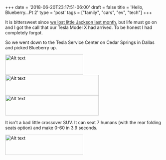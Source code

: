 +++
date = '2018-06-20T23:17:51-06:00'
draft = false
title = 'Hello, Blueberry...Pt 2'
type = 'post'
tags = ["family", "cars", "ev", "tech"]
+++


It is bittersweet since <a href="http://julianwest.me/Blog/posts/a-letter-to-our-dog/a-letter-to-our-dog/">we lost little Jackson last month</a>, but life must go on and I got the call that our Tesla Model X had arrived.  To be honest I had completely forgot.<br />

So we went down to the Tesla Service Center on Cedar Springs in Dallas and picked Blueberry up. 

<div class="image-row">
  <img src="https://julianwest.me/Blog/posts/images/me_tesla_x.jpeg" alt="Alt text" width="250" height="65"><br />
  <img src="https://julianwest.me/Blog/posts/images/s_x.jpeg" alt="Alt text" width="300" height="65"><br />
    <img src="https://julianwest.me/Blog/posts/images/s_x_2.jpeg" alt="Alt text" width="300" height="65">
</div>

It isn't a bad little crossover SUV.  It can seat 7 humans (with the rear folding seats option) and make 0-60 in 3.9 seconds.

<div class="image-row">
  <img src="https://julianwest.me/Blog/posts/images/x_keys.jpeg" alt="Alt text" width="250" height="65">
</div>


